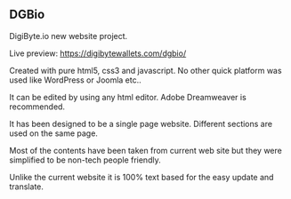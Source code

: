 ## DGBio

DigiByte.io new website project.

Live preview: https://digibytewallets.com/dgbio/

Created with pure html5, css3 and javascript. No other quick platform was used like WordPress or Joomla etc..

It can be edited by using any html editor. Adobe Dreamweaver is recommended.

It has been designed to be a single page website. Different sections are used on the same page.

Most of the contents have been taken from current web site but they were simplified to be non-tech people friendly.

Unlike the current website it is 100% text based for the easy update and translate.
